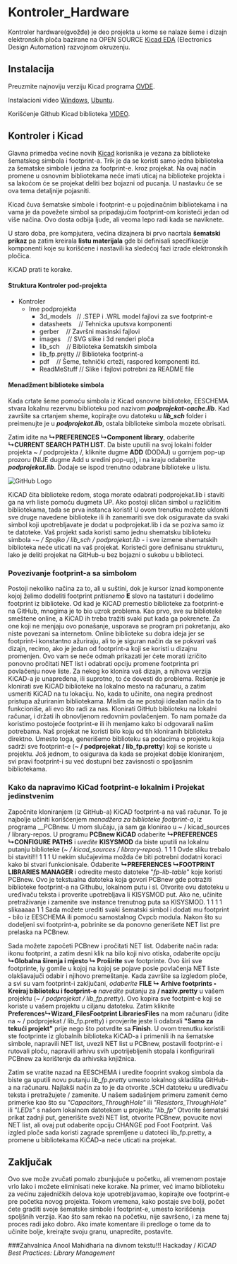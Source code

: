 # Kontroler_Hardware

Kontroler hardware(gvožđe) je deo projekta u kome se nalaze šeme i dizajn elektronskih ploča bazirane na OPEN SOURCE [Kicad EDA](http://kicad-pcb.org/) (Electronics Design Automation) razvojnom okruzenju.

## Instalacija


Preuzmite najnoviju verziju Kicad programa [OVDE](http://kicad-pcb.org/download/).

Instalacioni video [Windows](https://www.youtube.com/watch?v=Cu2VlXy-PzM), [Ubuntu](https://www.youtube.com/watch?v=C87Lrf-ipTA).

Korišćenje Github Kicad biblioteka [VIDEO](https://www.youtube.com/watch?v=KNXB4zgupG4).


## Kontroler i Kicad

Glavna primedba većine novih [Kicad](http://kicad-pcb.org/) korisnika je vezana za biblioteke šematskog simbola i footprint-a. Trik je da se koristi samo jedna biblioteka za šematske simbole i jedna za footprint-e. kroz projekat. Na ovaj način promene u osnovnim bibliotekama neće imati uticaj na biblioteke projekta i sa lakoćom će se projekat deliti bez bojazni od pucanja. U nastavku će se ova tema detaljnije pojasniti.




Kicad čuva šematske simbole i footprint-e u pojedinačnim bibliotekama i na vama je da povežete simbol sa pripadajućim footprint-om koristeći jedan od više načina. Ovo dosta odbija ljude, ali veoma lepo radi kada se naviknete.

U staro doba, pre kompjutera, većina dizajnera bi prvo nacrtala **šematski prikaz** pa zatim kreirala **listu materijala** gde bi definisali specifikacije komponenti koje su korišćene i nastavili ka sledećoj fazi izrade elektronskih pločica.

KiCAD prati te korake.

#### Struktura Kontroler pod-projekta



* Kontroler
	* Ime podprojekta
		* 3d_models       // .STEP i .WRL model fajlovi za sve footprint-e
		*  datasheets     // Tehnicka uputsva komponenti
		* gerber         // Završni masinski fajlovi
		* images         // SVG slike i 3d renderi ploča
		* lib_sch        // Biblioteka šematskih simbola
		* lib_fp.pretty  // Biblioteka footprint-a
		* pdf            // Šeme, tehnički crteži, raspored komponenti itd.
		* ReadMeStuff  // Slike i fajlovi potrebni za README file


#### Menadžment biblioteke simbola
Kada crtate šeme pomoću simbola iz Kicad osnovne biblioteke, EESCHEMA stvara lokalnu rezervnu biblioteku pod nazivom  _**podprojekat-cache.lib**_. Kad završite sa crtanjem sheme, kopirajte ovu datoteku u _**lib_sch**_ folder i preimenujte je u _**podprojekat.lib**_, ostala biblioteke simbola mozete obrisati.

Zatim idite na **↳PREFERENCES ↳Component library**, odaberite **↳CURRENT SEARCH PATH LIST**. Da biste uputili na svoj lokalni folder projekta ~ / podprojekta /, kliknite dugme **ADD** (DODAJ) u gornjem pop-up prozoru (NIJE dugme Add u sredini pop-up), i na kraju odaberite _**podprojekat.lib**_. Dodaje se ispod trenutno odabrane biblioteke u listu.

![GitHub Logo](https://github.com/tvlada73/Kontroler/blob/master/Kontroler_Hardware/ReadMeStuff/LibraryManager.PNG)

KiCAD čita biblioteke redom, stoga morate odabrati podprojekat.lib i staviti ga na vrh liste pomoću dugmeta UP. Ako postoji sličan simbol u različitim bibliotekama, tada se prva instanca koristi! U ovom trenutku možete ukloniti sve druge navedene biblioteke ili ih zanemariti sve dok osiguravate da svaki simbol koji upotrebljavate je dodat u podprojekat.lib i da se poziva samo iz te datoteke.
Vaš projekt sada koristi samo jednu shematsku biblioteku simbola -_~ / Spojko / lib_sch / podprojekat.lib_ - i sve izmene shematskih biblioteka neće uticati na vaš projekat. Koristeći gore definisanu strukturu, lako je deliti projekat na GitHub-u bez bojazni o sukobu   u biblioteci.

### Povezivanje footprint-a sa simbolom
Postoji nekoliko načina za to, ali u suštini, dok je kursor iznad komponente kojoj želimo dodeliti footprint _pritisnemo_ **E** slovo na tastaturi i dodelimo footprint iz biblioteke. Od kad je KiCAD premestio biblioteke za footprint-e na GitHub, mnogima je to bio uzrok problema. Kao prvo, sve su biblioteke smeštene online, a KiCAD ih treba tražiti svaki put kada ga pokrenete. Za one koji ne menjaju ovo ponašanje, usporava se program pri pokretanju, ako niste povezani sa internetom. Online biblioteke su dobra ideja jer se footprint-i konstantno ažuriraju, ali to je siguran način da se pokvari vaš dizajn, recimo, ako je jedan od footprint-a koji se koristi u dizajnu promenjen. Ovo vam se neće odmah prikazati jer ćete morati izričito ponovno pročitati NET list i odabrati opciju promene footprinta pri povlačenju nove liste. Za nekog ko klonira vaš dizajn, a njihova verzija KiCAD-a je unapređena, ili suprotno, to će dovesti do problema.
Rešenje je klonirati sve KiCAD biblioteke na lokalno mesto na računaru, a zatim usmeriti KiCAD na tu lokaciju. No, kada to učinite, ona negira prednost pristupa ažuriranim bibliotekama. Mislim da ne postoji idealan način da to funkcioniše, ali evo što radi za nas.
Klonirati GitHub biblioteku na lokalni računar, i držati ih obnovljenom redovnim povlačenjem. To nam pomaže da koristimo postojeće footprint-e ili ih menjamo kako bi odgovarali našim potrebama. Naš projekat ne koristi bilo koju od tih kloniranih biblioteka direktno. Umesto toga, generišemo biblioteku sa podacima o projektu koja sadrži sve footprint-e (__~ / podprojekat / lib_fp.pretty__) koji se koriste u projektu. Još jednom, to osigurava da kada se projekat dobije kloniranjem, svi pravi footprint-i su već dostupni bez zavisnosti o spoljasnim bibliotekama.

### Kako da napravimo KiCad footprint-e lokalnim i Projekat jedinstvenim
Započnite kloniranjem (iz GitHub-a) KiCAD footprint-a na vaš računar. To je najbolje učiniti korišćenjem _menadžera za biblioteke footprint-a_, iz programa __PCBnew. U mom slučaju, ja sam ga klonirao u ~ / kicad_sources / library-repos. U programu __PCBnew KiCAD__ odaberite __↳PREFERENCES ↳CONFIGURE PATHS__ i _uredite_ __KISYSMOD__ da biste uputili na lokalnu putanju biblioteke (_~ / kicad_sources / library-repos_).
1
1
1      Ovde sliku trebalo bi staviti!!!
1
1
1
U nekim slučajevima možda će biti potrebni dodatni koraci kako bi stvari funkcionisale. Odaberite **↳PREFERENCES ↳FOOTPRINT LIBRARIES MANAGER** i odredite mesto datoteke "_fp-lib-table_" koje koristi PCBnew. Ovo je tekstualna datoteka koja govori PCBnew gde potražiti biblioteke footprint-a na Githubu, lokalnom putu i sl. Otvorite ovu datoteku u uređivaču teksta i proverite upotrebljava li KISYSMOD put. Ako ne, učinite pretraživanje i zamenite sve instance trenutnog puta sa KISYSMOD.
1
1
1
1 slikaaaaa
1
1
Sada možete urediti svaki šematski simbol i dodati mu footprint - bilo iz EESCHEMA ili pomoću samostalnog Cvpcb modula. Nakon što su dodeljeni svi footprint-a, pobrinite se da ponovno generišete NET list pre prelaska na PCBnew.

Sada možete započeti PCBnew i pročitati NET list. Odaberite način rada: ikonu footprint, a zatim desni klik na bilo koji nivo otiska, odaberite opciju **↳Globalna širenja i mjesto ↳ Proširite** sve footprinte.
Ovo širi sve footprinte, iy gomile u kojoj na kojoj se pojave posle povlačenja NET liste olakšavajuči odabir i njihovo premeštanje. Kada završite sa izgledom ploče, a svi su vam footprint-i zaključani, _odaberite_ **FILE ↳ Arhive footprints ◦ Kreiraj biblioteku i footprint-e**  _navedite_ putanju za **/ naziv.pretty** u vašem projektu (_~ / podprojekat / lib_fp.pretty_). Ovo kopira sve footpint-e koji se koriste u vašem projektu u ciljanu datoteku.
Zatim kliknite **Preferences↳Wizard_FilesFootprint LibrariesFiles** na mom računaru (idite na ~ / podprojekat / lib_fp.pretty) i provjerite jeste li odabrali **"Samo za tekući projekt"** prije nego što potvrdite sa **Finish**. U ovom trenutku koristili ste footprinte iz globalnih biblioteka KiCAD-a i primenili ih na šematske simbole, napravili NET list, uvezli NET list u PCBnew, postavili footprint-e i rutovali ploču, napravili arhivu svih upotrijebljenih stopala i konfigurirali PCBnew za korištenje da arhivska knjižnica.

Zatim se vratite nazad na EESCHEMA i uredite fooprint svakog simbola da biste ga uputili novu putanju _lib_fp.pretty_ umesto lokalnog skladišta GitHub-a na računaru. Najlakši način za to je da otvorite .SCH datoteku u uređivaču teksta i pretražujete / zamenite. U našem sadašnjem primeru zamenit ćemo primerke kao što su _"Capacitors_ThroughHole"_ ili _"Resistors_ThroughHole"_ ili _"LEDs"_ s našom lokalnom datotekom u projektu _"lib_fp"_
Otvorite šematski prikat zadnji put, generišite sveži NET list, otvorite PCBnew, povucite novi NET list, ali ovaj put odaberite opciju CHANGE pod Foot Footprint. Vaš izgled ploče sada koristi zagrade spremljene u datoteci lib_fp.pretty, a promene u bibliotekama KiCAD-a neće uticati na projekat.


## Zaključak
Ovo sve može zvučati pomalo zbunjujuće u početku, ali vremenom postaje vrlo lako i možete eliminisati neke korake. Na primer, već imamo biblioteku za većinu zajedničkih delova koje upotrebljavamao, kopirajte ove footprint-e pre početka novog projekta. Tokom vremena, kako postaje sve bolji, počet ćete graditi svoje šematske simbole i footprint-e, umesto korišćenja spoljšnih verzija. Kao što sam rekao na početku, nije savršeno, i za mene taj proces radi jako dobro. Ako imate komentare ili predloge o tome da to učinite bolje, kreirajte svoju granu, unapredite, postavite.

###Zahvalnica
Anool Mahidharia na divnom tekstu!!! Hackaday / *KiCAD Best Practices: Library Management*
